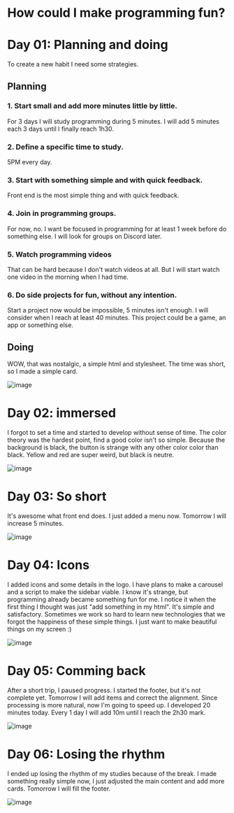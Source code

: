 # How could I make programming fun?

# Day 01: Planning and doing
To create a new habit I need some strategies.


## Planning

### 1. Start small and add more minutes little by little.

For 3 days I will study programming during 5 minutes. I will add 5 minutes each 3 days until I finally reach 1h30.

### 2. Define a specific time to study.

5PM every day.

### 3. Start with something simple and with quick feedback.

Front end is the most simple thing and with quick feedback.

### 4. Join in programming groups.

For now, no. I want be focused in programming for at least 1 week before do something else. I will look for groups on Discord later.

### 5. Watch programming videos

That can be hard because I don't watch videos at all. But I will start watch one video in the morning when I had time.

### 6. Do side projects for fun, without any intention.

Start a project now would be impossible, 5 minutes isn't enough. I will consider when I reach at least 40 minutes. This project could be a game, an app or something else.

## Doing
WOW, that was nostalgic, a simple html and stylesheet. The time was short, so I made a simple card.

![image](https://github.com/Francisco-Thiago/Learning-Diary/assets/75057408/39eaa2e9-088c-445e-9d16-d32a4d68ee0a)

# Day 02: immersed
I forgot to set a time and started to develop without sense of time. The color theory was the hardest point, find a good color isn't so simple. Because the background is black, the button is strange with any other color color than black. Yellow and red are super weird, but black is neutre.

![image](https://github.com/Francisco-Thiago/Learning-Diary/assets/75057408/91db0872-503a-4c44-a55e-20e7c0d1a6ee)

# Day 03: So short
It's awesome what front end does. I just added a menu now. Tomorrow I will increase 5 minutes. 

![image](https://github.com/Francisco-Thiago/Learning-Diary/assets/75057408/989448e1-0dc0-43a7-92b0-15ce859b1194)

# Day 04: Icons
I added icons and some details in the logo. I have plans to make a carousel and a script to make the sidebar viable. I know it's strange, but programming already became something fun for me. I notice it when the first thing I thought was just "add something in my html". It's simple and satisfactory. Sometimes we work so hard to learn new technologies that we forgot the happiness of these simple things. I just want to make beautiful things on my screen :) 

![image](https://github.com/Francisco-Thiago/Learning-Diary/assets/75057408/23e9f64b-6753-4429-9342-38b02afb276c)

# Day 05: Comming back
After a short trip, I paused progress. I started the footer, but it's not complete yet. Tomorrow I will add items and correct the alignment. Since processing is more natural, now I'm going to speed up. I developed 20 minutes today. Every 1 day I will add 10m until I reach the 2h30 mark.

![image](https://github.com/Francisco-Thiago/Learning-Diary/assets/75057408/eb318651-4e38-4375-8145-f3d7e936dea8)

# Day 06: Losing the rhythm

I ended up losing the rhythm of my studies because of the break. I made something really simple now, I just adjusted the main content and add more cards. Tomorrow I will fill the footer.

![image](https://github.com/Francisco-Thiago/Learning-Diary/assets/75057408/8eadd9a9-a777-4bd5-8174-a5fba33cdce4)



